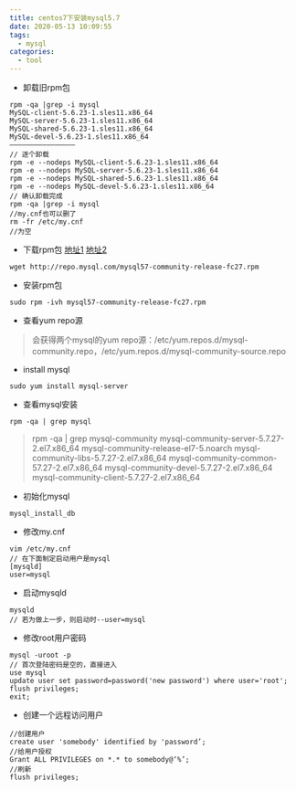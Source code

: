 ```yaml
---
title: centos7下安装mysql5.7
date: 2020-05-13 10:09:55
tags:
  - mysql
categories:
  - tool
---
```

+ 卸载旧rpm包
```
rpm -qa |grep -i mysql
MySQL-client-5.6.23-1.sles11.x86_64
MySQL-server-5.6.23-1.sles11.x86_64
MySQL-shared-5.6.23-1.sles11.x86_64
MySQL-devel-5.6.23-1.sles11.x86_64
————————————————
// 逐个卸载
rpm -e --nodeps MySQL-client-5.6.23-1.sles11.x86_64
rpm -e --nodeps MySQL-server-5.6.23-1.sles11.x86_64
rpm -e --nodeps MySQL-shared-5.6.23-1.sles11.x86_64
rpm -e --nodeps MySQL-devel-5.6.23-1.sles11.x86_64
// 确认卸载完成
rpm -qa |grep -i mysql
//my.cnf也可以删了
rm -fr /etc/my.cnf
//为空
```
+ 下载rpm包
[地址1](http://repo.mysql.com/)
[地址2](https://centos.pkgs.org/7/mysql-5.7-x86_64/mysql-community-server-5.7.20-1.el7.x86_64.rpm.html)
```
wget http://repo.mysql.com/mysql57-community-release-fc27.rpm
```
+ 安装rpm包
```
sudo rpm -ivh mysql57-community-release-fc27.rpm
```
+ 查看yum repo源
> 会获得两个mysql的yum repo源：/etc/yum.repos.d/mysql-community.repo，/etc/yum.repos.d/mysql-community-source.repo
+ install mysql
```
sudo yum install mysql-server
```
+ 查看mysql安装
```
rpm -qa | grep mysql
```
> rpm -qa | grep mysql-community
mysql-community-server-5.7.27-2.el7.x86_64
mysql-community-release-el7-5.noarch
mysql-community-libs-5.7.27-2.el7.x86_64
mysql-community-common-57.27-2.el7.x86_64
mysql-community-devel-5.7.27-2.el7.x86_64
mysql-community-client-5.7.27-2.el7.x86_64
+ 初始化mysql
```
mysql_install_db
```
+ 修改my.cnf
```
vim /etc/my.cnf
// 在下面制定启动用户是mysql
[mysqld]
user=mysql
```
+ 启动mysqld
```
mysqld
// 若为做上一步，则启动时--user=mysql
```
+ 修改root用户密码
```
mysql -uroot -p
// 首次登陆密码是空的，直接进入
use mysql
update user set password=password('new password') where user='root';
flush privileges;
exit;
```
+ 创建一个远程访问用户
```
//创建用户
create user 'somebody' identified by 'password’;
//给用户授权
Grant ALL PRIVILEGES on *.* to somebody@‘%’;
//刷新
flush privileges;
```
